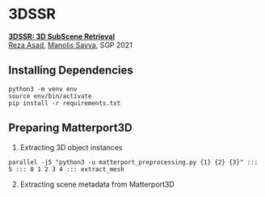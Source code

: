 # 3DSSR

**[3DSSR: 3D SubScene Retrieval][1]**  
[Reza Asad][RA], [Manolis Savva][MS], SGP 2021


## Installing Dependencies
```
python3 -m venv env
source env/bin/activate
pip install -r requirements.txt
```

## Preparing Matterport3D
1. Extracting 3D object instances
```
parallel -j5 "python3 -u matterport_preprocessing.py {1} {2} {3}" ::: 5 ::: 0 1 2 3 4 ::: extract_mesh
```
2. Extracting scene metadata from Matterport3D
```

```


[1]: https://sgp2021.github.io/
[RA]: https://reza-asad.github.io/
[MS]: https://msavva.github.io/
